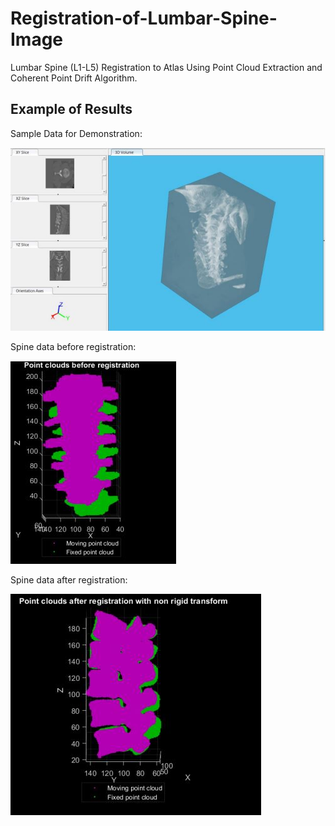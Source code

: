 # Registration-of-Lumbar-Spine-Image
Lumbar Spine (L1-L5) Registration to Atlas Using Point Cloud Extraction and Coherent Point Drift Algorithm.
## Example of Results
Sample Data for Demonstration:

![Sample Input](Images/data_example.JPG)

Spine data before registration:

![before](Images/before.JPG)

Spine data after registration:

![after](Images/after.JPG)
